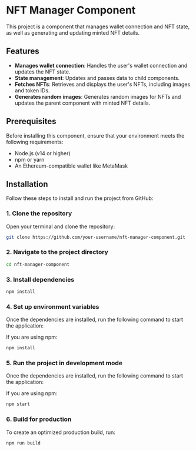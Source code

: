 # NFT Manager Component

This project is a component that manages wallet connection and NFT state, as well as generating and updating minted NFT details.

## Features

- **Manages wallet connection**: Handles the user's wallet connection and updates the NFT state.
- **State management**: Updates and passes data to child components.
- **Fetches NFTs**: Retrieves and displays the user's NFTs, including images and token IDs.
- **Generates random images**: Generates random images for NFTs and updates the parent component with minted NFT details.

## Prerequisites

Before installing this component, ensure that your environment meets the following requirements:

- Node.js (v14 or higher)
- npm or yarn
- An Ethereum-compatible wallet like MetaMask

## Installation

Follow these steps to install and run the project from GitHub:

### 1. Clone the repository

Open your terminal and clone the repository:

```bash
git clone https://github.com/your-username/nft-manager-component.git
```
### 2. Navigate to the project directory

```bash
cd nft-manager-component
```
### 3. Install dependencies

```bash
npm install
```
### 4. Set up environment variables

Once the dependencies are installed, run the following command to start the application:

If you are using npm:

```bash
npm install
```
### 5. Run the project in development mode

Once the dependencies are installed, run the following command to start the application:

If you are using npm:

```bash
npm start
```
### 6. Build for production

To create an optimized production build, run:

```bash
npm run build
```
